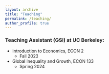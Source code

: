 ```yaml
---
layout: archive
title: "Teaching"
permalink: /teaching/
author_profile: true
---
```


### Teaching Assistant (GSI) at UC Berkeley:
* Introduction to Economics, ECON 2
	* Fall 2023
* Global Inequality and Growth, ECON 133
	* Spring 2024


